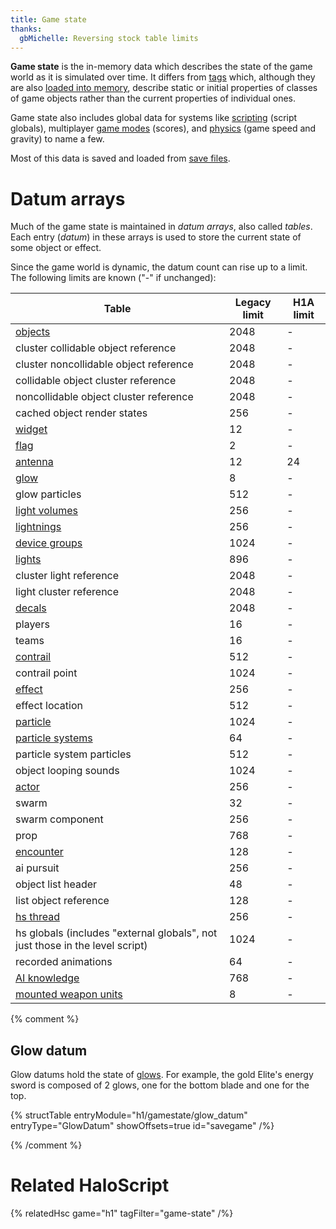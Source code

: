 ```yaml
---
title: Game state
thanks:
  gbMichelle: Reversing stock table limits
---
```

**Game state** is the in-memory data which describes the state of the game world as it is simulated over time. It differs from [tags](~) which, although they are also [loaded into memory](~map#map-loading), describe static or initial properties of classes of game objects rather than the current properties of individual ones.

Game state also includes global data for systems like [scripting](~) (script globals), multiplayer [game modes](~game-modes) (scores), and [physics](~physics-engine) (game speed and gravity) to name a few.

Most of this data is saved and loaded from [save files](~files#savegame-bin).

# Datum arrays
Much of the game state is maintained in _datum arrays_, also called _tables_. Each entry (_datum_) in these arrays is used to store the current state of some object or effect.

Since the game world is dynamic, the datum count can rise up to a limit. The following limits are known ("-" if unchanged):

|Table|Legacy limit|H1A limit|
|-----|------------|---------|
|[objects](~object)|2048|-|
|cluster collidable object reference|2048|-|
|cluster noncollidable object reference|2048|-|
|collidable object cluster reference|2048|-|
|noncollidable object cluster reference|2048|-|
|cached object render states|256|-|
|[widget](~object#tag-field-widgets)|12|-|
|[flag](~)|2|-|
|[antenna](~)|12|24|
|[glow](~)|8|-|
|glow particles|512|-|
|[light volumes](~light_volume)|256|-|
|[lightnings](~lightning)|256|-|
|[device groups](~scenario#tag-field-device-groups)|1024|-|
|[lights](~light)|896|-|
|cluster light reference|2048|-|
|light cluster reference|2048|-|
|[decals](~decal)|2048|-|
|players|16|-|
|teams|16|-|
|[contrail](~)|512|-|
|contrail point|1024|-|
|[effect](~)|256|-|
|effect location|512|-|
|[particle](~)|1024|-|
|[particle systems](~particle_system)|64|-|
|particle system particles|512|-|
|object looping sounds|1024|-|
|[actor](~)|256|-|
|swarm|32|-|
|swarm component|256|-|
|prop|768|-|
|[encounter](~scenario#tag-field-encounters)|128|-|
|ai pursuit|256|-|
|object list header|48|-|
|list object reference|128|-|
|[hs thread](~scripting#script-threads)|256|-|
|hs globals (includes "external globals", not just those in the level script)|1024|-|
|recorded animations|64|-|
|[AI knowledge](~ai#knowledge-model)|768|-|
|[mounted weapon units](~unit#tag-field-seats-built-in-gunner)|8|-|

{% comment %}
## Glow datum
Glow datums hold the state of [glows](~glow). For example, the gold Elite's energy sword is composed of 2 glows, one for the bottom blade and one for the top.

{% structTable
  entryModule="h1/gamestate/glow_datum"
  entryType="GlowDatum"
  showOffsets=true
  id="savegame"
/%}

{% /comment %}

# Related HaloScript
{% relatedHsc game="h1" tagFilter="game-state" /%}